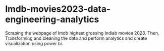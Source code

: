 # Imdb-movies2023-data-engineering-analytics
Scraping the webpage of Imdb highest grossing Indiab movies 2023. Then, Transforming and cleaning the data and perform analytics and create visualization using power bi.
